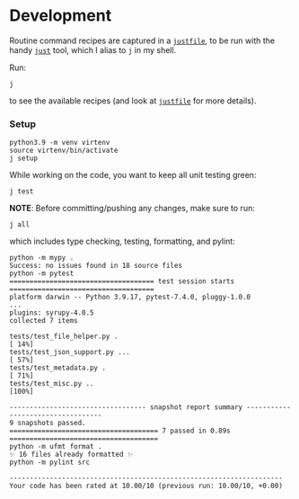 # Development

Routine command recipes are captured in a [`justfile`](justfile),
to be run with the handy [`just`](https://github.com/casey/j) tool,
which I alias to `j` in my shell.

Run:
```shell
j
```
to see the available recipes (and look at [`justfile`](justfile) for more details).

### Setup

```shell
python3.9 -m venv virtenv
source virtenv/bin/activate
j setup
```

While working on the code, you want to keep all unit testing green:
```shell
j test
```

**NOTE**: Before committing/pushing any changes, make sure to run:
```shell
j all
```
which includes type checking, testing, formatting, and pylint:
```text
python -m mypy .
Success: no issues found in 18 source files
python -m pytest
==================================== test session starts ====================================
platform darwin -- Python 3.9.17, pytest-7.4.0, pluggy-1.0.0
...
plugins: syrupy-4.0.5
collected 7 items

tests/test_file_helper.py .                                                           [ 14%]
tests/test_json_support.py ...                                                        [ 57%]
tests/test_metadata.py .                                                              [ 71%]
tests/test_misc.py ..                                                                 [100%]

---------------------------------- snapshot report summary ----------------------------------
9 snapshots passed.
===================================== 7 passed in 0.89s =====================================
python -m ufmt format .
✨ 16 files already formatted ✨
python -m pylint src

--------------------------------------------------------------------
Your code has been rated at 10.00/10 (previous run: 10.00/10, +0.00)
```
